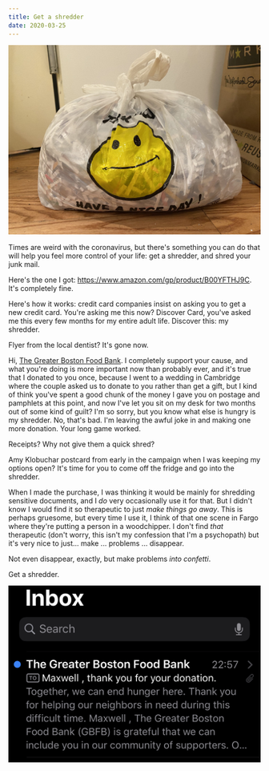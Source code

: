 ```yaml
---
title: Get a shredder
date: 2020-03-25
---
```


![the byproduct of my shredder](/img/2020-03-25-shreddings.jpg)

Times are weird with the coronavirus, but there's something you can do that will help you feel more control of your life: get a shredder, and shred your junk mail.

Here's the one I got: <https://www.amazon.com/gp/product/B00YFTHJ9C>.
It's completely fine.

Here's how it works: credit card companies insist on asking you to get a new credit card.
You're asking me this now?
Discover Card, you've asked me this every few months for my entire adult life.
Discover this: my shredder.

Flyer from the local dentist?
It's gone now.

Hi, [The Greater Boston Food Bank][gbfb].
I completely support your cause, and what you're doing is more important now than probably ever, and it's true that I donated to you once, because I went to a wedding in Cambridge where the couple asked us to donate to you rather than get a gift, but I kind of think you've spent a good chunk of the money I gave you on postage and pamphlets at this point, and now I've let you sit on my desk for two months out of some kind of guilt?
I'm so sorry, but you know what else is hungry is my shredder.
No, that's bad.
I'm leaving the awful joke in and making one more donation.
Your long game worked.

[gbfb]: https://www.gbfb.org/

Receipts?
Why not give them a quick shred?

Amy Klobuchar postcard from early in the campaign when I was keeping my options open?
It's time for you to come off the fridge and go into the shredder.

When I made the purchase, I was thinking it would be mainly for shredding sensitive documents, and I _do_ very occasionally use it for that.
But I didn't know I would find it so therapeutic to just _make things go away_.
This is perhaps gruesome, but every time I use it, I think of that one scene in Fargo where they're putting a person in a woodchipper.
I don't find _that_ therapeutic (don't worry, this isn't my confession that I'm a psychopath) but it's very nice to just... make ... problems ... disappear.

Not even disappear, exactly, but make problems _into confetti_.

Get a shredder.

![proof I'm not a monster](/img/2020-03-25-gbfb.jpg)
